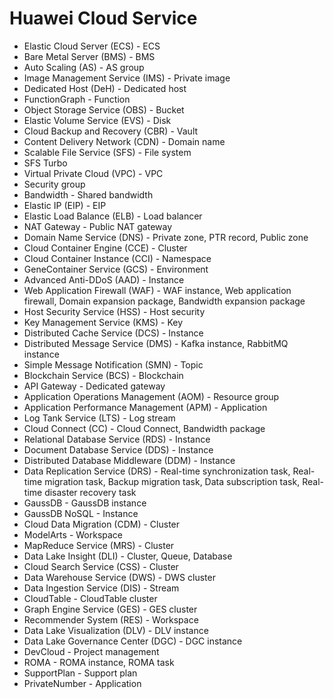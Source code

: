 # Huawei Cloud Service

* Elastic Cloud Server (ECS) - ECS
* Bare Metal Server (BMS) - BMS
* Auto Scaling (AS) - AS group
* Image Management Service (IMS) - Private image
* Dedicated Host (DeH) - Dedicated host
* FunctionGraph - Function
* Object Storage Service (OBS) - Bucket
* Elastic Volume Service (EVS) - Disk
* Cloud Backup and Recovery (CBR) - Vault
* Content Delivery Network (CDN) - Domain name
* Scalable File Service (SFS) - File system
* SFS Turbo
* Virtual Private Cloud (VPC) - VPC
* Security group
* Bandwidth - Shared bandwidth
* Elastic IP (EIP) - EIP
* Elastic Load Balance (ELB) - Load balancer
* NAT Gateway - Public NAT gateway
* Domain Name Service (DNS) - Private zone, PTR record, Public zone
* Cloud Container Engine (CCE) - Cluster
* Cloud Container Instance (CCI) - Namespace
* GeneContainer Service (GCS) - Environment
* Advanced Anti-DDoS (AAD) - Instance
* Web Application Firewall (WAF) - WAF instance, Web application firewall, Domain expansion package, Bandwidth expansion package
* Host Security Service (HSS) - Host security
* Key Management Service (KMS) - Key
* Distributed Cache Service (DCS) - Instance
* Distributed Message Service (DMS) - Kafka instance, RabbitMQ instance
* Simple Message Notification (SMN) - Topic
* Blockchain Service (BCS) - Blockchain
* API Gateway - Dedicated gateway
* Application Operations Management (AOM) - Resource group
* Application Performance Management (APM) - Application
* Log Tank Service (LTS) - Log stream
* Cloud Connect (CC) - Cloud Connect, Bandwidth package
* Relational Database Service (RDS) - Instance
* Document Database Service (DDS) - Instance
* Distributed Database Middleware (DDM) - Instance
* Data Replication Service (DRS) - Real-time synchronization task, Real-time migration task, Backup migration task, Data subscription task, Real-time disaster recovery task
* GaussDB - GaussDB instance
* GaussDB NoSQL - Instance
* Cloud Data Migration (CDM) - Cluster
* ModelArts - Workspace
* MapReduce Service (MRS) - Cluster
* Data Lake Insight (DLI) - Cluster, Queue, Database
* Cloud Search Service (CSS) - Cluster
* Data Warehouse Service (DWS) - DWS cluster
* Data Ingestion Service (DIS) - Stream
* CloudTable - CloudTable cluster
* Graph Engine Service (GES) - GES cluster
* Recommender System (RES) - Workspace
* Data Lake Visualization (DLV) - DLV instance
* Data Lake Governance Center (DGC) - DGC instance
* DevCloud - Project management
* ROMA - ROMA instance, ROMA task
* SupportPlan - Support plan
* PrivateNumber - Application

